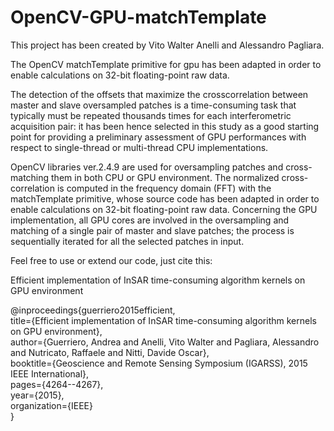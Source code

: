 # OpenCV-GPU-matchTemplate

This project has been created by Vito Walter Anelli and Alessandro Pagliara.

The OpenCV matchTemplate primitive for gpu has been adapted in order to enable calculations on 32-bit floating-point raw data.

The detection of the offsets that maximize the crosscorrelation between master and slave oversampled patches is a time-consuming task that typically must be repeated thousands times for each interferometric acquisition pair: it has been hence selected in this study as a good starting point for providing a preliminary assessment of GPU performances with respect to single-thread or multi-thread CPU implementations.

OpenCV libraries ver.2.4.9 are used for oversampling patches and cross-matching them in both CPU or GPU environment. The normalized cross-correlation is computed in the frequency domain (FFT) with the matchTemplate primitive, whose source code has been adapted in order to enable calculations on 32-bit floating-point raw data.
Concerning the GPU implementation, all GPU cores are involved in the oversampling and matching of a single pair of master and slave patches; the process is sequentially iterated for all the selected patches in input.

Feel free to use or extend our code, just cite this:

Efficient implementation of InSAR time-consuming algorithm kernels on GPU environment

@inproceedings{guerriero2015efficient,  
  title={Efficient implementation of InSAR time-consuming algorithm kernels on GPU environment},  
  author={Guerriero, Andrea and Anelli, Vito Walter and Pagliara, Alessandro and Nutricato, Raffaele and Nitti, Davide Oscar},  
  booktitle={Geoscience and Remote Sensing Symposium (IGARSS), 2015 IEEE International},  
  pages={4264--4267},  
  year={2015},  
  organization={IEEE}  
}  
